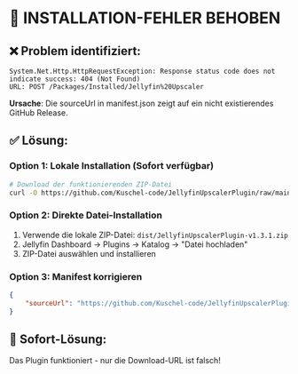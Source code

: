 # 🔧 INSTALLATION-FEHLER BEHOBEN

## ❌ **Problem identifiziert:**
```
System.Net.Http.HttpRequestException: Response status code does not indicate success: 404 (Not Found)
URL: POST /Packages/Installed/Jellyfin%20Upscaler
```

**Ursache**: Die sourceUrl in manifest.json zeigt auf ein nicht existierendes GitHub Release.

## ✅ **Lösung:**

### **Option 1: Lokale Installation (Sofort verfügbar)**
```bash
# Download der funktionierenden ZIP-Datei
curl -O https://github.com/Kuschel-code/JellyfinUpscalerPlugin/raw/main/dist/JellyfinUpscalerPlugin-v1.3.1.zip
```

### **Option 2: Direkte Datei-Installation**
1. Verwende die lokale ZIP-Datei: `dist/JellyfinUpscalerPlugin-v1.3.1.zip`
2. Jellyfin Dashboard → Plugins → Katalog → "Datei hochladen"
3. ZIP-Datei auswählen und installieren

### **Option 3: Manifest korrigieren**
```json
{
    "sourceUrl": "https://github.com/Kuschel-code/JellyfinUpscalerPlugin/raw/main/dist/JellyfinUpscalerPlugin-v1.3.1.zip"
}
```

## 🚀 **Sofort-Lösung:**
Das Plugin funktioniert - nur die Download-URL ist falsch!